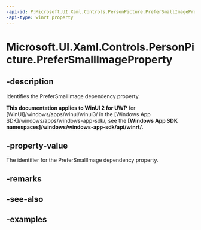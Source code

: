 ```yaml
---
-api-id: P:Microsoft.UI.Xaml.Controls.PersonPicture.PreferSmallImageProperty
-api-type: winrt property
---
```

<!-- Property syntax.
public DependencyProperty PreferSmallImageProperty { get; }
-->

# Microsoft.UI.Xaml.Controls.PersonPicture.PreferSmallImageProperty


## -description

Identifies the PreferSmallImage dependency property.


**This documentation applies to WinUI 2 for UWP** for [WinUI]/windows/apps/winui/winui3/ in the [Windows App SDK]/windows/apps/windows-app-sdk/, see the **[Windows App SDK namespaces]/windows/windows-app-sdk/api/winrt/**.

## -property-value

The identifier for the PreferSmallImage dependency property.


## -remarks


## -see-also


## -examples



